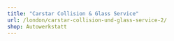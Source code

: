 ```yaml
---
title: "Carstar Collision & Glass Service"
url: /london/carstar-collision-und-glass-service-2/
shop: Autowerkstatt
---
```

